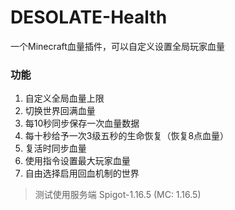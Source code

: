 # DESOLATE-Health

一个Minecraft血量插件，可以自定义设置全局玩家血量   

### 功能 
1. 自定义全局血量上限  
2. 切换世界回满血量  
3. 每10秒同步保存一次血量数据  
4. 每十秒给予一次3级五秒的生命恢复（恢复8点血量）  
5. 复活时同步血量  
6. 使用指令设置最大玩家血量  
7. 自由选择启用回血机制的世界
> 测试使用服务端 Spigot-1.16.5 (MC: 1.16.5)
